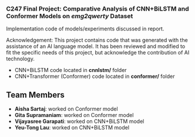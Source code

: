 ### C247 Final Project: Comparative Analysis of CNN+BiLSTM and Conformer Models on _emg2qwerty_ Dataset

Implementation code of models/experiments discussed in report.

Acknowledgement: This project contains code that was generated with the assistance of an AI language model. It has been reviewed and modified to fit the specific needs of this project, but acknowledge the contribution of AI technology.

- CNN+BiLSTM code located in **cnnlstm/** folder
- CNN+Transformer (Conformer) code located in **conformer/** folder

## Team Members

- **Aisha Sartaj**: worked on Conformer model
- **Gita Supramaniam**: worked on Conformer model
- **Vijayasree Garapati**: worked on CNN+BiLSTM model
- **Yeu-Tong Lau**: worked on CNN+BiLSTM model
